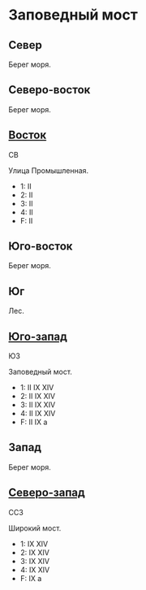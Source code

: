 # Заповедный мост

## Север

Берег моря.

## Северо-восток

Берег моря.

## [Восток](./615145.md)

СВ

Улица Промышленная.

* 1:    II
* 2:    II
* 3:    II
* 4:    II
* F:    II

## Юго-восток

Берег моря.

## Юг

Лес.

## [Юго-запад](./580150.md)

ЮЗ

Заповедный мост.

* 1:    II  IX  XIV
* 2:    II  IX  XIV
* 3:    II  IX  XIV
* 4:    II  IX  XIV
* F:    II  IX
        a

## Запад

Берег моря.

## [Северо-запад](./605135.md)

ССЗ

Широкий мост.

* 1:    IX  XIV
* 2:    IX  XIV
* 3:    IX  XIV
* 4:    IX  XIV
* F:    IX
        a
